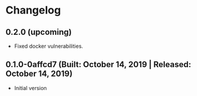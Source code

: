 # Changelog

## 0.2.0 (upcoming)

* Fixed docker vulnerabilities.

## 0.1.0-0affcd7 (Built: October 14, 2019 | Released: October 14, 2019)

* Initial version

